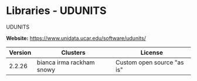 # Libraries - UDUNITS

UDUNITS



**Website:** <https://www.unidata.ucar.edu/software/udunits/>

| Version | Clusters | License |
| ------- | -------- | ------- |
| 2.2.26 | bianca irma rackham snowy | Custom open source "as is" |
